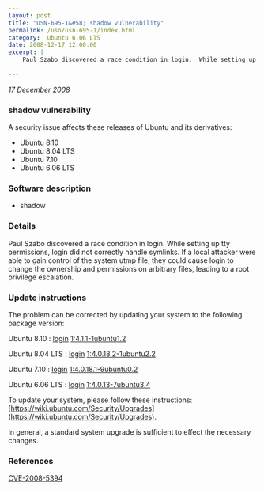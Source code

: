```yaml
---
layout: post
title: "USN-695-1&#58; shadow vulnerability"
permalink: /usn/usn-695-1/index.html
category:  Ubuntu 6.06 LTS
date: 2008-12-17 12:00:00
excerpt: |
    Paul Szabo discovered a race condition in login.  While setting up tty permissions, login did not correctly handle symlinks.  If a local attacker were able to gain control of the system utmp file, they could cause login to change the ownership and permissions on arbitrary files, leading to a root privilege escalation. 
    
--- 
```

 
 

*17 December 2008*

### shadow vulnerability

A security issue affects these releases of Ubuntu and its derivatives:

* Ubuntu 8.10
* Ubuntu 8.04 LTS
* Ubuntu 7.10
* Ubuntu 6.06 LTS

### Software description

* shadow 

### Details

Paul Szabo discovered a race condition in login. While setting up tty permissions, login did not correctly handle symlinks. If a local attacker were able to gain control of the system utmp file, they could cause login to change the ownership and permissions on arbitrary files, leading to a root privilege escalation. 

### Update instructions

The problem can be corrected by updating your system to the following package version:

Ubuntu 8.10
 : [login](https://launchpad.net/ubuntu/+source/shadow) <span> [1:4.1.1-1ubuntu1.2](https://launchpad.net/ubuntu/+source/shadow/1:4.1.1-1ubuntu1.2) </span> 

Ubuntu 8.04 LTS
 : [login](https://launchpad.net/ubuntu/+source/shadow) <span> [1:4.0.18.2-1ubuntu2.2](https://launchpad.net/ubuntu/+source/shadow/1:4.0.18.2-1ubuntu2.2) </span> 

Ubuntu 7.10
 : [login](https://launchpad.net/ubuntu/+source/shadow) <span> [1:4.0.18.1-9ubuntu0.2](https://launchpad.net/ubuntu/+source/shadow/1:4.0.18.1-9ubuntu0.2) </span> 

Ubuntu 6.06 LTS
 : [login](https://launchpad.net/ubuntu/+source/shadow) <span> [1:4.0.13-7ubuntu3.4](https://launchpad.net/ubuntu/+source/shadow/1:4.0.13-7ubuntu3.4) </span> 

To update your system, please follow these instructions: [https://wiki.ubuntu.com/Security/Upgrades](https://wiki.ubuntu.com/Security/Upgrades).

In general, a standard system upgrade is sufficient to effect the necessary changes. 

### References

 
 [CVE-2008-5394](http://people.ubuntu.com/~ubuntu-security/cve/CVE-2008-5394)
 

